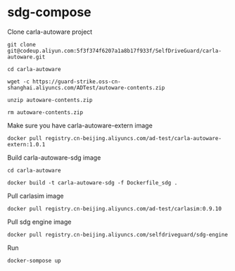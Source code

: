 # sdg-compose

Clone carla-autoware project
```
git clone git@codeup.aliyun.com:5f3f374f6207a1a8b17f933f/SelfDriveGuard/carla-autoware.git

cd carla-autoware

wget -c https://guard-strike.oss-cn-shanghai.aliyuncs.com/ADTest/autoware-contents.zip

unzip autoware-contents.zip

rm autoware-contents.zip
```

Make sure you have carla-autoware-extern image
```
docker pull registry.cn-beijing.aliyuncs.com/ad-test/carla-autoware-extern:1.0.1
```

Build carla-autoware-sdg image
```
cd carla-autoware

docker build -t carla-autoware-sdg -f Dockerfile_sdg .
```

Pull carlasim image
```
docker pull registry.cn-beijing.aliyuncs.com/ad-test/carlasim:0.9.10
```

Pull sdg engine image
```
docker pull registry.cn-beijing.aliyuncs.com/selfdriveguard/sdg-engine
```

Run
```
docker-sompose up
```